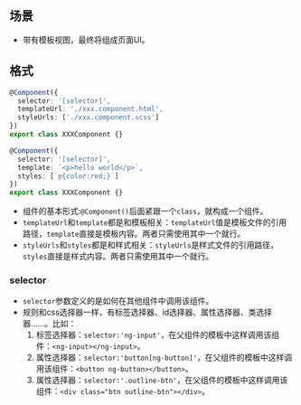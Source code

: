 ## 场景
- 带有模板视图，最终将组成页面UI。

## 格式
```ts
@Component({
  selector: '[selector]',
  templateUrl: './xxx.component.html',
  styleUrls: ['./xxx.component.scss']
})
export class XXXComponent {}

@Component({
  selector: '[selector]',
  template: `<p>hello world</p>`,
  styles: [`p{color:red;}`]
})
export class XXXComponent {}
```
- 组件的基本形式:`@Component()`后面紧跟一个`class`，就构成一个组件。
- `templateUrl`和`template`都是和模板相关：`templateUrl`值是模板文件的引用路径，`template`直接是模板内容。两者只需使用其中一个就行。
- `styleUrls`和`styles`都是和样式相关：`styleUrls`是样式文件的引用路径，`styles`直接是样式内容。两者只需使用其中一个就行。

### selector
- `selector`参数定义的是如何在其他组件中调用该组件。
- 规则和css选择器一样，有标签选择器、id选择器、属性选择器、类选择器......。比如：
  1. 标签选择器：`selector:'ng-input'`，在父组件的模板中这样调用该组件：`<ng-input></ng-input>`。
  2. 属性选择器：`selector:'button[ng-button]'`，在父组件的模板中这样调用该组件：`<button ng-button></button>`。
  3. 属性选择器：`selector:'.outline-btn'`，在父组件的模板中这样调用该组件：`<div class="btn outline-btn"></div>`。